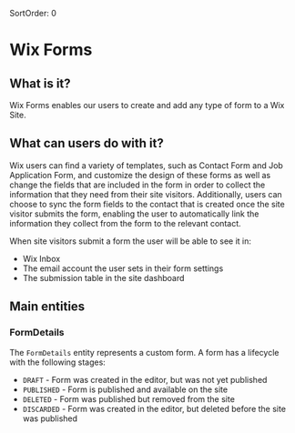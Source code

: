 SortOrder: 0
# Wix Forms

## What is it?

Wix Forms enables our users to create and add any type of form to a Wix Site. 

## What can users do with it?

Wix users can find a variety of templates, such as Contact Form and Job Application Form,
and customize the design of these forms as well as change the fields that are included in
the form in order to collect the information that they need from their site visitors.
Additionally, users can choose to sync the form fields to the contact that is created once
the site visitor submits the form, enabling the user to automatically link the information
they collect from the form to the relevant contact.

When site visitors submit a form the user will be able to see it in:
 
 * Wix Inbox
 * The email account the user sets in their form settings
 * The submission table in the site dashboard 

## Main entities

### FormDetails

The `FormDetails` entity represents a custom form. A form has a lifecycle with the following stages:

 * `DRAFT` - Form was created in the editor, but was not yet published
 * `PUBLISHED` - Form is published and available on the site
 * `DELETED` - Form was published but removed from the site
 * `DISCARDED` - Form was created in the editor, but deleted before the site was published
